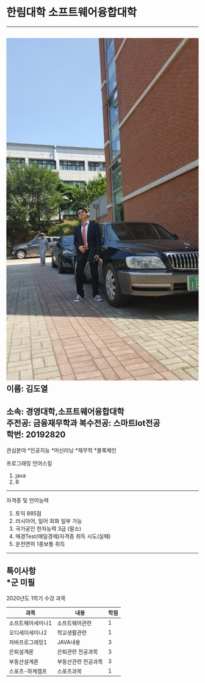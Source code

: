 # 한림대학 소프트웨어융합대학
---
![과제사진](resume.jpg)    
이름: 김도열
---
소속: 경영대학,소프트웨어융합대학   
주전공: 금융재무학과  복수전공: 스마트Iot전공   
학번: 20192820   
---
관심분야
*인공지능
*머신러닝
*재무학
*블록체인   

프로그래밍 언어스킬
1. java
2. R   
---
자격증 및 언어능력
1. 토익 885점   
2. 러시아어, 일어 회화 일부 가능   
3. 국가공인 한자능력 3급 (말소)   
4. 매경Test(매일경제)자격증 취득 시도(실패)   
5. 운전면허 1종보통 취득   
---
특이사항   
*군 미필
------------

2020년도 1학기 수강 과목   

|과목|내용|학점|
|---|---|---|
|소프트웨어세미나1|소프트웨어관련|1|
|오디세이세미나2|학교생활관련|1|
|자바프로그래밍1|JAVA내용|3|
|은퇴설계론|은퇴관련 전공과목|3|
|부동산설계론|부동산관련 전공과목|3|
|스포츠-하계캠프|스포츠과목|1|
